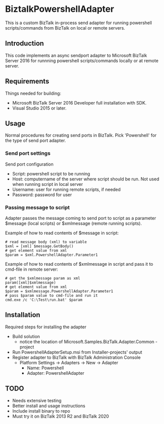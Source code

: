 # BiztalkPowershellAdapter

This is a custom BizTalk in-process send adapter for running powershell scripts/commands from BizTalk on local or remote servers.

## Introduction

This code implements an async sendport adapter to Microsoft BizTalk Server 2016 for runnning powershell scripts/commands locally or at remote server.

## Requirements

Things needed for building:
- Microsoft BizTalk Server 2016 Developer full installation with SDK.
- Visual Studio 2015 or later.

## Usage

Normal procedures for creating send ports in BizTalk.
Pick 'Powershell' for the type of send port adapter.

### Send port settings

Send port configuration
- Script: powershell script to be running
- Host: computername of the server where script should be run. Not used when running script in local server
- Username: user for running remote scripts, if needed
- Password: password for user

### Passing message to script

Adapter passes the message coming to send port to script as a parameter $message (local scripts) or $xmlmessage (remote running scripts).

Example of how to read contents of $message in script:
```
# read message body (xml) to variable
$xml = [xml] $message.GetBody()
# get element value from xml
$param = $xml.PowershellAdapter.Parameter1 
```

Example of how to read contents of $xmlmessage in script and pass it to cmd-file in remote server: 
```
# get the $xmlmessage param as xml
param([xml]$xmlmessage)
# get element value from xml
$param = $xmlmessage.PowershellAdapter.Parameter1
# pass $param value to cmd-file and run it
cmd.exe /c 'C:\Test\run.bat' $param 
```

## Installation

Required steps for installing the adapter
- Build solution
  - notice the location of Microsoft.Samples.BizTalk.Adapter.Common -project
- Run PowershellAdapterSetup.msi from Installer-projects' output
- Register adapter to BizTalk with BizTalk Administration Console
  - Platform Settings -> Adapters -> New -> Adapter
    - Name: Powershell
    - Adapter: PowershellAdapter

## TODO

- Needs extensive testing
- Better install and usage instructions
- Include install binary to repo
- Must try it on BizTalk 2013 R2 and BizTalk 2020
